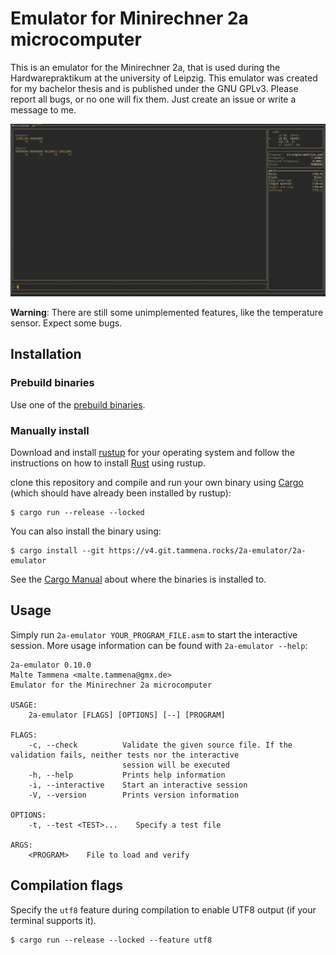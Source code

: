 
# Emulator for Minirechner 2a microcomputer

This is an emulator for the Minirechner 2a, that is used during the Hardwarepraktikum at the university of Leipzig. This emulator was created for my bachelor thesis and is published under the GNU GPLv3. Please report all bugs, or no one will fix them. Just create an issue or write a message to me.

![Demo image](./static/demo.png)

**Warning**: There are still some unimplemented features, like the temperature sensor. Expect some bugs.


## Installation

### Prebuild binaries

Use one of the [prebuild binaries](https://v4.git.tammena.rocks/2a-emulator/2a-emulator/releases).

### Manually install

Download and install [rustup](https://rustup.rs/) for your operating system and follow the instructions on how to install [Rust](https://www.rust-lang.org/) using rustup.

clone this repository and compile and run your own binary using [Cargo](https://github.com/rust-lang/cargo) (which should have already been installed by rustup):
```console
$ cargo run --release --locked
```

You can also install the binary using:
```console
$ cargo install --git https://v4.git.tammena.rocks/2a-emulator/2a-emulator
```
See the [Cargo Manual](https://doc.rust-lang.org/cargo/commands/cargo-install.html?highlight=install#cargo-install) about where the binaries is installed to.

## Usage

Simply run `2a-emulator YOUR_PROGRAM_FILE.asm` to start the interactive session. More usage information can be found with `2a-emulator --help`:
```text
2a-emulator 0.10.0
Malte Tammena <malte.tammena@gmx.de>
Emulator for the Minirechner 2a microcomputer

USAGE:
    2a-emulator [FLAGS] [OPTIONS] [--] [PROGRAM]

FLAGS:
    -c, --check          Validate the given source file. If the validation fails, neither tests nor the interactive
                         session will be executed
    -h, --help           Prints help information
    -i, --interactive    Start an interactive session
    -V, --version        Prints version information

OPTIONS:
    -t, --test <TEST>...    Specify a test file

ARGS:
    <PROGRAM>    File to load and verify
```

## Compilation flags

Specify the `utf8` feature during compilation to enable UTF8 output (if your terminal supports it).
```console
$ cargo run --release --locked --feature utf8
```

